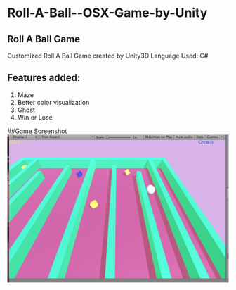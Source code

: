 # Roll-A-Ball--OSX-Game-by-Unity
## Roll A Ball Game
Customized Roll A Ball Game created by Unity3D
Language Used: C# 

## Features added:
1) Maze
2) Better color visualization
3) Ghost 
4) Win or Lose

##Game Screenshot
![RollABall](https://raw.githubusercontent.com/Sheing/Roll-A-Ball--OSX-Game-by-Unity/master/Roll%20A%20Ball.png)
